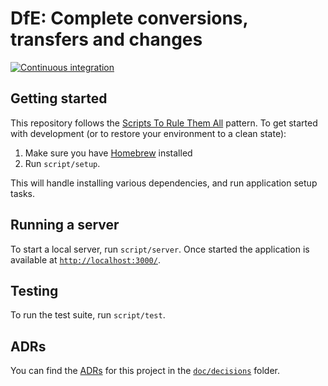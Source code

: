 # DfE: Complete conversions, transfers and changes

[![Continuous integration](https://github.com/dxw/dfe-complete-conversions-transfers-and-changes/actions/workflows/continuous-integration.yml/badge.svg)](https://github.com/dxw/dfe-complete-conversions-transfers-and-changes/actions/workflows/continuous-integration.yml)

## Getting started

This repository follows the [Scripts To Rule Them All](https://github.com/dxw/tech-team-rfcs/blob/main/rfc-023-use-scripts-to-rule-them-all.md) pattern. To get started with development (or to restore your environment to a clean state):

1. Make sure you have [Homebrew](https://brew.sh/) installed
1. Run `script/setup`.

This will handle installing various dependencies, and run application setup tasks.

## Running a server

To start a local server, run `script/server`. Once started the application is available at [`http://localhost:3000/`](http://localhost:3000/).

## Testing

To run the test suite, run `script/test`.

## ADRs

You can find the [ADRs](https://adr.github.io/) for this project in the [`doc/decisions`](https://github.com/dxw/dfe-complete-conversions-transfers-and-changes/tree/develop/doc/decisions) folder.